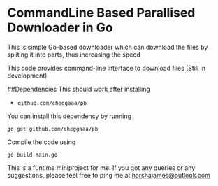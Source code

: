 # CommandLine Based Parallised Downloader in Go
This is simple Go-based downloader which can download the files by spliting it into parts, thus increasing the speed

This code provides command-line interface to download files (Still in development)

##Dependencies
This should work after installing 
* `github.com/cheggaaa/pb`

You can install this dependency by running
```
go get github.com/cheggaaa/pb
```

Compile the code using
```
go build main.go
```


This is a funtime miniproject for me. If you got any queries or any suggestions, please feel free to ping me at harshajames@outlook.com